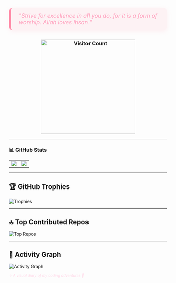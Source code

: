<!-- ✨ Quote Block -->
<blockquote style="
  max-width: 600px;
  margin: 30px auto;
  padding: 15px 25px;
  background: rgba(255, 182, 193, 0.15);
  border-left: 6px solid #ff8fab;
  color: #ff9ebc;
  font-style: italic;
  font-size: 18px;
  box-shadow: 0 4px 15px rgba(255,182,193,0.2);
  border-radius: 12px;
  user-select: none;
">
  "Strive for excellence in all you do, for it is a form of worship. Allah loves ihsan."
</blockquote>

<!-- 🌸 Visitor Counter -->
<h3 align="center">
  <img src="https://count.getloli.com/get/@soloflare1?theme=miku" alt="Visitor Count" width="300" />
</h3>

---

### 📊 GitHub Stats
<div align="center">
  <table>
    <tr>
      <td>
        <img src="https://nirzak-streak-stats.vercel.app/?user=soloflare1&theme=dark&hide_border=true" />
      </td>
      <td>
        <img src="https://github-readme-stats.vercel.app/api/top-langs/?username=soloflare1&theme=dark&hide_border=true&include_all_commits=false&count_private=false&layout=compact" />
      </td>
    </tr>
  </table>
</div>

---

## 🏆 GitHub Trophies
![Trophies](https://github-profile-trophy.vercel.app/?username=soloflare1&theme=one_dark_pro&no-frame=false&no-bg=true&margin-w=4)

---

## 🔝 Top Contributed Repos
![Top Repos](https://github-contributor-stats.vercel.app/api?username=soloflare1&limit=5&theme=dark&combine_all_yearly_contributions=true)

---

## 💫 Activity Graph
![Activity Graph](https://github-readme-activity-graph.vercel.app/graph?username=soloflare1&theme=react-dark&area=true&hide_border=true&line=ff8fab&point=ffb6c1&custom_title=🌸+soloflare's+Coding+Journey+🌸)

<sub align="center" style="color: #ffd9e8;">
  <i>✨ A visual diary of my coding adventures 🌙</i>
</sub>

